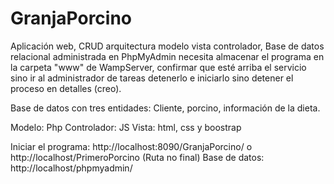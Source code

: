 # GranjaPorcino

Aplicación web, CRUD  arquitectura modelo vista controlador, Base de datos relacional  administrada en PhpMyAdmin
necesita almacenar el programa en la carpeta "www" de WampServer, confirmar que esté arriba el servicio sino ir al 
administrador de tareas detenerlo e iniciarlo sino detener el proceso en detalles (creo).

Base de datos con tres entidades: Cliente, porcino, información de la dieta.

Modelo: Php
Controlador: JS
Vista: html, css y boostrap

Iniciar el programa: http://localhost:8090/GranjaPorcino/ o http://localhost/PrimeroPorcino (Ruta no final)
Base de datos: http://localhost/phpmyadmin/
